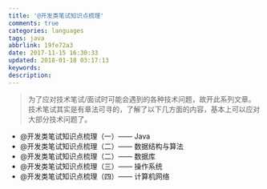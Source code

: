 ```yaml
---
title: '@开发类笔试知识点梳理'
comments: true
categories: languages
tags: java
abbrlink: 19fe72a3
date: 2017-11-15 16:30:33
updated: 2018-01-18 03:17:13
keywords:
description:
---
```



> 为了应对技术笔试/面试时可能会遇到的各种技术问题，故开此系列文章。技术笔试其实是有章法可寻的，了解了以下几方面的内容，基本上可以应对大部分技术问题了。

<!--more-->

- @开发类笔试知识点梳理（一）—— Java
- @开发类笔试知识点梳理（二）—— 数据结构与算法
- @开发类笔试知识点梳理（二）—— 数据库
- @开发类笔试知识点梳理（三）—— 操作系统
- @开发类笔试知识点梳理（四）—— 计算机网络

